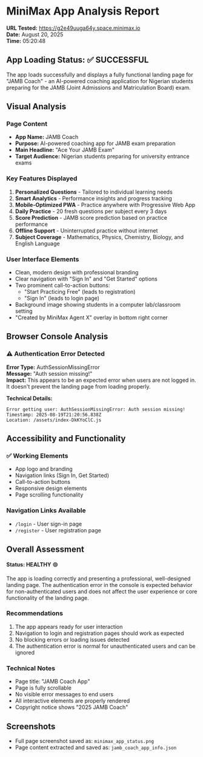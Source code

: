 # MiniMax App Analysis Report

**URL Tested:** https://g2e49uuga64y.space.minimax.io  
**Date:** August 20, 2025  
**Time:** 05:20:48

## App Loading Status: ✅ SUCCESSFUL

The app loads successfully and displays a fully functional landing page for "JAMB Coach" - an AI-powered coaching application for Nigerian students preparing for the JAMB (Joint Admissions and Matriculation Board) exam.

## Visual Analysis

### Page Content
- **App Name:** JAMB Coach
- **Purpose:** AI-powered coaching app for JAMB exam preparation
- **Main Headline:** "Ace Your JAMB Exam"
- **Target Audience:** Nigerian students preparing for university entrance exams

### Key Features Displayed
1. **Personalized Questions** - Tailored to individual learning needs
2. **Smart Analytics** - Performance insights and progress tracking
3. **Mobile-Optimized PWA** - Practice anywhere with Progressive Web App
4. **Daily Practice** - 20 fresh questions per subject every 3 days
5. **Score Prediction** - JAMB score prediction based on practice performance
6. **Offline Support** - Uninterrupted practice without internet
7. **Subject Coverage** - Mathematics, Physics, Chemistry, Biology, and English Language

### User Interface Elements
- Clean, modern design with professional branding
- Clear navigation with "Sign In" and "Get Started" options
- Two prominent call-to-action buttons:
  - "Start Practicing Free" (leads to registration)
  - "Sign In" (leads to login page)
- Background image showing students in a computer lab/classroom setting
- "Created by MiniMax Agent X" overlay in bottom right corner

## Browser Console Analysis

### ⚠️ Authentication Error Detected
**Error Type:** AuthSessionMissingError  
**Message:** "Auth session missing!"  
**Impact:** This appears to be an expected error when users are not logged in. It doesn't prevent the landing page from loading properly.

**Technical Details:**
```
Error getting user: AuthSessionMissingError: Auth session missing!
Timestamp: 2025-08-19T21:20:56.838Z
Location: /assets/index-DkKYoClC.js
```

## Accessibility and Functionality

### ✅ Working Elements
- App logo and branding
- Navigation links (Sign In, Get Started)
- Call-to-action buttons
- Responsive design elements
- Page scrolling functionality

### Navigation Links Available
- `/login` - User sign-in page
- `/register` - User registration page

## Overall Assessment

**Status: HEALTHY** 🟢

The app is loading correctly and presenting a professional, well-designed landing page. The authentication error in the console is expected behavior for non-authenticated users and does not affect the user experience or core functionality of the landing page.

### Recommendations
1. The app appears ready for user interaction
2. Navigation to login and registration pages should work as expected
3. No blocking errors or loading issues detected
4. The authentication error is normal for unauthenticated users and can be ignored

### Technical Notes
- Page title: "JAMB Coach App"
- Page is fully scrollable
- No visible error messages to end users
- All interactive elements are properly rendered
- Copyright notice shows "2025 JAMB Coach"

## Screenshots
- Full page screenshot saved as: `minimax_app_status.png`
- Page content extracted and saved as: `jamb_coach_app_info.json`